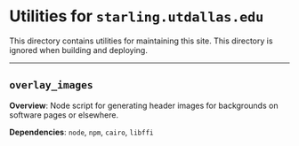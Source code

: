 # Utilities for `starling.utdallas.edu`

This directory contains utilities for maintaining this site. This directory
is ignored when building and deploying.

---

## `overlay_images`

**Overview**: Node script for generating header images for backgrounds on
software pages or elsewhere.

**Dependencies**: `node`, `npm`, `cairo`, `libffi`
